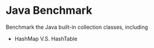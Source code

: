 # Java Benchmark
Benchmark the Java built-in collection classes, including
 - HashMap V.S. HashTable